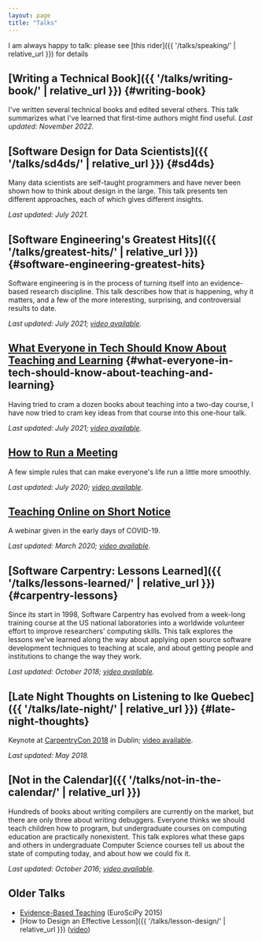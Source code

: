 ```yaml
---
layout: page
title: "Talks"
---
```


I am always happy to talk:
please see [this rider]({{ '/talks/speaking/' | relative_url }}) for details

## [Writing a Technical Book]({{ '/talks/writing-book/' | relative_url }}) {#writing-book}

I've written several technical books and edited several others.
This talk summarizes what I've learned that first-time authors might find useful.
*Last updated: November 2022.*

## [Software Design for Data Scientists]({{ '/talks/sd4ds/' | relative_url }}) {#sd4ds}

Many data scientists are self-taught programmers
and have never been shown how to think about design in the large.
This talk presents ten different approaches,
each of which gives different insights.

*Last updated: July 2021.*

## [Software Engineering's Greatest Hits]({{ '/talks/greatest-hits/' | relative_url }}) {#software-engineering-greatest-hits}

Software engineering is in the process of turning itself into an
evidence-based research discipline. This talk describes how that is
happening, why it matters, and a few of the more interesting,
surprising, and controversial results to date.

*Last updated: July 2021; [video available](https://www.youtube.com/watch?v=HrVtA-ue-x0).*

## [What Everyone in Tech Should Know About Teaching and Learning](https://docs.google.com/presentation/d/1INHfSJzkNpdKonzqYzNlIq6D-H5dyKqs57qoVCAYxB0/) {#what-everyone-in-tech-should-know-about-teaching-and-learning}

Having tried to cram a dozen books about teaching into a two-day course,
I have now tried to cram key ideas from that course into this one-hour talk.

*Last updated: July 2021; [video available](https://www.youtube.com/watch?v=ewXvFQByRqY).*

## [How to Run a Meeting](https://docs.google.com/presentation/d/1HSdgVQjq0d3UYh-aA4uWHXxYYpySn_xXwfn_M4Ms8Ts/)

A few simple rules that can make everyone's life run a little more smoothly.

*Last updated: July 2020; [video available](https://www.youtube.com/watch?v=5f3-q9SzkeE).*

## [Teaching Online on Short Notice](https://docs.google.com/presentation/d/1rE5e2kSFNICNkBJ4iIIgd9eqACi62gxahknKLtw9Hzs/)

A webinar given in the early days of COVID-19.

*Last updated: March 2020; [video available](https://www.youtube.com/watch?v=-2enQV3Dfng).*

## [Software Carpentry: Lessons Learned]({{ '/talks/lessons-learned/' | relative_url }}) {#carpentry-lessons}

Since its start in 1998, Software Carpentry has evolved from a week-long
training course at the US national laboratories into a worldwide
volunteer effort to improve researchers' computing skills. This talk
explores the lessons we've learned along the way about applying open
source software development techniques to teaching at scale, and about
getting people and institutions to change the way they work.

*Last updated: October 2018; [video available](https://www.youtube.com/watch?v=1e26rp6qPbA).*

## [Late Night Thoughts on Listening to Ike Quebec]({{ '/talks/late-night/' | relative_url }}) {#late-night-thoughts}

Keynote at [CarpentryCon 2018](http://www.carpentrycon.org/) in Dublin;
[video available](https://www.youtube.com/watch?v=7xR50ty5DZ0).

*Last updated: May 2018.*

## [Not in the Calendar]({{ '/talks/not-in-the-calendar/' | relative_url }})

Hundreds of books about writing compilers are currently on the market,
but there are only three about writing debuggers. Everyone thinks we
should teach children how to program, but undergraduate courses on
computing education are practically nonexistent. This talk explores what
these gaps and others in undergraduate Computer Science courses tell us
about the state of computing today, and about how we could fix it.

*Last updated: October 2016; [video available](https://www.youtube.com/watch?v=vx0DUiv1Gvw).*

## Older Talks

- [Evidence-Based Teaching](https://www.youtube.com/watch?v=kmVKGxPlTvc) (EuroSciPy 2015)
- [How to Design an Effective Lesson]({{ '/talks/lesson-design/' | relative_url }}) ([video](https://vimeo.com/314074539))
